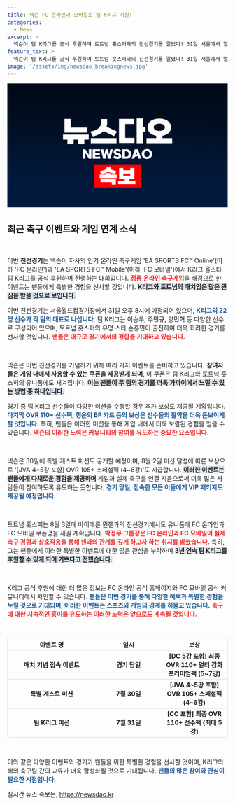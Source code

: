 ```yaml
---
title: 넥슨 FC 온라인과 모바일로 팀 K리그 지원!
categories:
  - News
excerpt: >
  넥슨이 팀 K리그를 공식 후원하며 토트넘 홋스퍼와의 친선경기를 알렸다! 31일 서울에서 열리는 이 경기에선 손흥민과 K리그 대표 선수들이 명승부를 펼치고, 다양한 이벤트와 보상도 준비되어 있다. 팬들의 기대가 한껏 높아진 이 특별한 이벤트에 주목하자!
feature_text: >
  넥슨이 팀 K리그를 공식 후원하며 토트넘 홋스퍼와의 친선경기를 알렸다! 31일 서울에서 열리는 이 경기에선 손흥민과 K리그 대표 선수들이 명승부를 펼치고, 다양한 이벤트와 보상도 준비되어 있다. 팬들의 기대가 한껏 높아진 이 특별한 이벤트에 주목하자!
image: '/assets/img/newsdao_breakingnews.jpg'
---
```


<p><img src="/assets/img/newsdao_breakingnews.jpg" alt="cryptoinkorea 속보" /></p>

<h2 data-ke-size="size26">최근 축구 이벤트와 게임 연계 소식</h2>

<p data-ke-size="size16">&nbsp;</p>

<p>이번 <b>친선경기</b>는 넥슨이 자사의 인기 온라인 축구게임 'EA SPORTS FC™ Online'(이하 'FC 온라인')과 'EA SPORTS FC™ Mobile'(이하 'FC 모바일')에서 K리그 올스타 팀 K리그를 공식 후원하며 진행하는 대회입니다. <b><span style="color: #ee2323;">정통 온라인 축구게임</span></b>을 배경으로 한 이벤트는 팬들에게 특별한 경험을 선사할 것입니다. <b><span style="background-color: #21538527;">K리그와 토트넘의 매치업은 많은 관심을 받을 것으로 보입니다.</span></b> </p>

<p>이번 친선경기는 서울월드컵경기장에서 31일 오후 8시에 예정되어 있으며, <b><span style="color: #1a5490;">K리그의 22명 선수가 각 팀의 대표로 나섭니다.</span></b> 팀 K리그는 이승우, 주민규, 양민혁 등 다양한 선수로 구성되어 있으며, 토트넘 홋스퍼의 유명 스타 손흥민이 출전하여 더욱 화려한 경기를 선사할 것입니다. <b><span style="color: #ee2323;">팬들은 대규모 경기에서의 경합을 기대하고 있습니다.</span></b></p>

<p data-ke-size="size16">&nbsp;</p>

<p>넥슨은 이번 친선경기를 기념하기 위해 여러 가지 이벤트를 준비하고 있습니다. <b>참여자들은 게임 내에서 사용할 수 있는 쿠폰을 제공받게 되며</b>, 이 쿠폰은 팀 K리그와 토트넘 홋스퍼의 유니폼에도 새겨집니다. <b><span style="background-color: #21538527;">이는 팬들이 두 팀의 경기를 더욱 가까이에서 느낄 수 있는 방법 중 하나입니다.</span></b> </p>

<p>경기 중 팀 K리그 선수들이 다양한 미션을 수행할 경우 추가 보상도 제공될 계획입니다. <b><span style="color: #1a5490;">마지막 OVR 110+ 선수팩, 행운의 BP 카드 등의 보상은 선수들의 활약을 더욱 돋보이게 할 것입니다.</span></b> 특히, 팬들은 이러한 미션을 통해 게임 내에서 더욱 보람된 경험을 얻을 수 있습니다. <b><span style="color: #ee2323;">넥슨의 이러한 노력은 커뮤니티의 참여를 유도하는 중요한 요소입니다.</span></b></p>

<p data-ke-size="size16">&nbsp;</p>

<p>넥슨은 30일에 특별 게스트 미션도 공개할 예정이며, 8월 2일 미션 달성에 따른 보상으로 '[JVA 4~5강 포함] OVR 105+ 스페셜팩 (4~6강)'도 지급합니다. <b><span style="background-color: #21538527;">이러한 이벤트는 팬들에게 다채로운 경험을 제공하며</span></b> 게임과 실제 축구를 연결 지음으로써 더욱 많은 사람들이 참여하도록 유도하는 듯합니다. <b><span style="color: #1a5490;">경기 당일, 접속한 모든 이들에게 VIP 패키지도 제공될 예정입니다.</span></b></p>

<p data-ke-size="size16">&nbsp;</p>

<p>토트넘 홋스퍼는 8월 3일에 바이에른 뮌헨과의 친선경기에서도 유니폼에 FC 온라인과 FC 모바일 쿠폰명을 새길 계획입니다. <b><span style="color: #ee2323;">박정무 그룹장은 FC 온라인과 FC 모바일이 실제 축구 경험과 상호작용을 통해 팬과의 관계를 깊게 하고자 하는 취지를 밝혔습니다.</span></b> 특히, 그는 팬들에게 이러한 특별한 이벤트에 대한 많은 관심을 부탁하며 <b><span style="background-color: #21538527;">3년 연속 팀 K리그를 후원할 수 있게 되어 기쁘다고 전했습니다.</span></b></p>

<p data-ke-size="size16">&nbsp;</p>

<p>K리그 공식 후원에 대한 더 많은 정보는 FC 온라인 공식 홈페이지와 FC 모바일 공식 커뮤니티에서 확인할 수 있습니다. <b><span style="color: #1a5490;">팬들은 이번 경기를 통해 다양한 혜택과 특별한 경험을 누릴 것으로 기대되며, 이러한 이벤트는 스포츠와 게임의 경계를 허물고 있습니다.</span></b> <b><span style="color: #ee2323;">축구에 대한 지속적인 흥미를 유도하는 이러한 노력은 앞으로도 계속될 것입니다.</span></b> </p>

<p data-ke-size="size16">&nbsp;</p>

<table style="width: 100%; border-collapse: collapse;">
    <tr style="border: 1px solid #ddd;">
        <th style="text-align: center; width: 40%;"><b>이벤트 명</b></th>
        <th style="text-align: center; width: 30%;"><b>일시</b></th>
        <th style="text-align: center; width: 30%;"><b>보상</b></th>
    </tr>
    <tr style="border: 1px solid #ddd;">
        <td style="text-align: center; height: 17px;"><b>매치 기념 접속 이벤트</b></td>
        <td style="text-align: center; height: 17px;"><b>경기 당일</b></td>
        <td style="text-align: center; height: 17px;"><b>[DC 5강 포함] 최종 OVR 110+ 멀티 강화 프리미엄팩 (5~7강)</b></td>
    </tr>
    <tr style="border: 1px solid #ddd;">
        <td style="text-align: center; height: 17px;"><b>특별 게스트 미션</b></td>
        <td style="text-align: center; height: 17px;"><b>7월 30일</b></td>
        <td style="text-align: center; height: 17px;"><b>[JVA 4~5강 포함] OVR 105+ 스페셜팩 (4~6강)</b></td>
    </tr>
    <tr style="border: 1px solid #ddd;">
        <td style="text-align: center; height: 17px;"><b>팀 K리그 미션</b></td>
        <td style="text-align: center; height: 17px;"><b>7월 31일</b></td>
        <td style="text-align: center; height: 17px;"><b>[CC 포함] 최종 OVR 110+ 선수팩 (최대 5강)</b></td>
    </tr>
</table>

<p data-ke-size="size16">&nbsp;</p>

<p>이와 같은 다양한 이벤트와 경기가 팬들을 위한 특별한 경험을 선사할 것이며, K리그와 해외 축구팀 간의 교류가 더욱 활성화될 것으로 기대됩니다. <b><span style="color: #1a5490;">팬들의 많은 참여와 관심이 필요한 시점입니다.</span></b></p>
실시간 뉴스 속보는, <a href="https://newsdao.kr" rel="dofollow">https://newsdao.kr</a>


